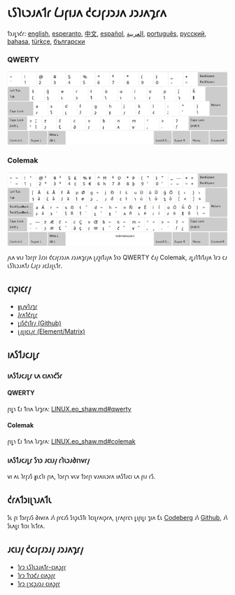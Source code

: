 # 𐑧𐑕𐑐𐑧𐑮𐑨𐑵𐑑𐑩 𐑖𐑨𐑝𐑦𐑨𐑵 𐑒𐑤𐑨𐑝𐑨𐑮𐑨𐑵 𐑨𐑮𐑨𐑵𐑡𐑩𐑵

𐑑𐑮𐑨𐑛𐑪𐑒𐑩: [english](README.md), [esperanto](README.eo.md), [中文](README.zh-CN.md), [español](README.es.md), [العربية](README.ar.md), [português](README.pt.md), [русский](README.ru.md), [bahasa](README.id.md), [türkçe](README.tr.md), [български](README.bg.md)

### QWERTY

![𐑨𐑵𐑑𐑨𐑘𐑮𐑦𐑜𐑨𐑮𐑛𐑪 𐑤𐑨 𐑧𐑕𐑐𐑧𐑮𐑨𐑵𐑑𐑨𐑵 𐑖𐑨𐑝𐑦𐑨𐑵 QWERTY](./media/preview_qwerty.png)

### Colemak

![𐑨𐑵𐑑𐑨𐑘𐑮𐑦𐑜𐑨𐑮𐑛𐑪 𐑤𐑨 𐑧𐑕𐑐𐑧𐑮𐑨𐑵𐑑𐑨𐑵 𐑖𐑨𐑝𐑦𐑨𐑵 Colemak](./media/preview_colemak.png)

𐑢𐑧𐑵 𐑫𐑦𐑨 𐑐𐑮𐑩𐑝𐑩 𐑓𐑨𐑮𐑦 𐑒𐑤𐑨𐑝𐑨𐑮𐑨𐑵 𐑨𐑮𐑨𐑵𐑡𐑩𐑢𐑵 𐑚𐑨𐑟𐑦𐑑𐑨𐑢𐑵 𐑕𐑪𐑮 QWERTY 𐑒𐑨𐑢 Colemak, 𐑨𐑛𐑨𐑐𐑑𐑦𐑑𐑨𐑢𐑵 𐑐𐑩𐑮 𐑤𐑨 𐑧𐑕𐑐𐑧𐑮𐑨𐑵𐑑𐑨 𐑖𐑨𐑝𐑨 𐑨𐑤𐑓𐑨𐑚𐑧𐑑𐑩.

## 𐑤𐑦𐑜𐑦𐑤𐑩𐑢

* [𐑣𐑧𐑢𐑫𐑐𐑨𐑡𐑩](https://salif.github.io/shaw-eo/)
* [𐑓𐑩𐑵𐑑𐑒𐑩𐑛𐑩](https://codeberg.org/salif/shaw-eo)
* [𐑛𐑦𐑕𐑒𐑪𐑑𐑩𐑢 (Github)](https://github.com/salif/shaw-eo/discussions)
* [𐑚𐑨𐑚𐑦𐑤𐑧𐑢𐑩 (Element/Matrix)](https://matrix.to/#/#salif-colemak:mozilla.org)

## 𐑦𐑵𐑕𐑑𐑨𐑤𐑨𐑛𐑩

### 𐑦𐑵𐑕𐑑𐑨𐑤𐑨𐑛𐑩 𐑧𐑵 𐑤𐑦𐑵𐑪𐑒𐑕𐑩

#### QWERTY

𐑝𐑦𐑛𐑪 𐑗𐑦 𐑑𐑦𐑪𐑵 𐑐𐑨𐑡𐑩𐑵: [LINUX.eo_shaw.md#qwerty](./LINUX.eo_shaw.md#qwerty)

#### Colemak

𐑝𐑦𐑛𐑪 𐑗𐑦 𐑑𐑦𐑪𐑵 𐑐𐑨𐑡𐑩𐑵: [LINUX.eo_shaw.md#colemak](./LINUX.eo_shaw.md#colemak)

### 𐑦𐑵𐑕𐑑𐑨𐑤𐑨𐑛𐑩 𐑕𐑪𐑮 𐑨𐑤𐑦𐑨𐑢 𐑩𐑐𐑧𐑮𐑨𐑔𐑦𐑪𐑫𐑩𐑢

𐑫𐑦 𐑵𐑧 𐑐𐑩𐑝𐑨𐑕 𐑣𐑧𐑤𐑐𐑦 𐑝𐑦𐑵, 𐑐𐑮𐑩𐑝𐑪 𐑫𐑧𐑫 𐑑𐑮𐑩𐑝𐑦 𐑫𐑨𐑵𐑦𐑧𐑮𐑩𐑵 𐑦𐑵𐑕𐑑𐑨𐑤𐑦 𐑧𐑵 𐑝𐑦𐑨 𐑩𐑕.

## 𐑒𐑩𐑵𐑑𐑮𐑦𐑚𐑪𐑨𐑵𐑑𐑧

𐑕𐑧 𐑝𐑦 𐑑𐑮𐑩𐑝𐑨𐑕 𐑔𐑦𐑫𐑩𐑵 𐑨𐑘 𐑝𐑩𐑤𐑨𐑕 𐑕𐑪𐑜𐑧𐑕𐑑𐑦 𐑐𐑤𐑦𐑚𐑩𐑵𐑦𐑜𐑩𐑵, 𐑚𐑩𐑵𐑝𐑩𐑤𐑪 𐑛𐑦𐑝𐑦𐑛𐑦 𐑡𐑦𐑵 𐑗𐑧 [Codeberg] 𐑨𐑘 [Github], 𐑨𐑘 𐑕𐑧𐑵𐑛𐑦 𐑑𐑦𐑮𐑦 𐑐𐑧𐑑𐑩𐑵.

[Github]: https://github.com/salif/shaw-eo/discussions
[Codeberg]: https://codeberg.org/salif/shaw-eo/issues

## 𐑨𐑤𐑦𐑨𐑢 𐑒𐑤𐑨𐑝𐑨𐑮𐑨𐑢 𐑨𐑮𐑨𐑵𐑡𐑩𐑢

* [𐑐𐑩𐑮 𐑧𐑕𐑐𐑧𐑮𐑨𐑵𐑑𐑩-𐑤𐑦𐑵𐑜𐑝𐑩](https://salif.github.io/colemak-eo/)
* [𐑐𐑩𐑮 𐑑𐑪𐑮𐑒𐑨 𐑤𐑦𐑵𐑜𐑝𐑩](https://salif.github.io/colemak-tr/)
* [𐑐𐑩𐑮 𐑚𐑪𐑤𐑜𐑨𐑮𐑨 𐑤𐑦𐑵𐑜𐑝𐑩](https://salif.github.io/colemak-bg/)
